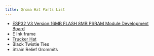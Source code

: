 ```yaml
---
title: Qroma Hat Parts List
---
```



* [ESP32 V3 Version 16MB FLASH 8MB PSRAM Module Development Board](https://www.lilygo.cc/products/t5-4-7-inch-e-paper)
* E Ink frame
* [Trucker Hat](https://www.amazon.com/gp/product/B008M10SVK)
* Black Twistie Ties
* Strain Relief Grommits

